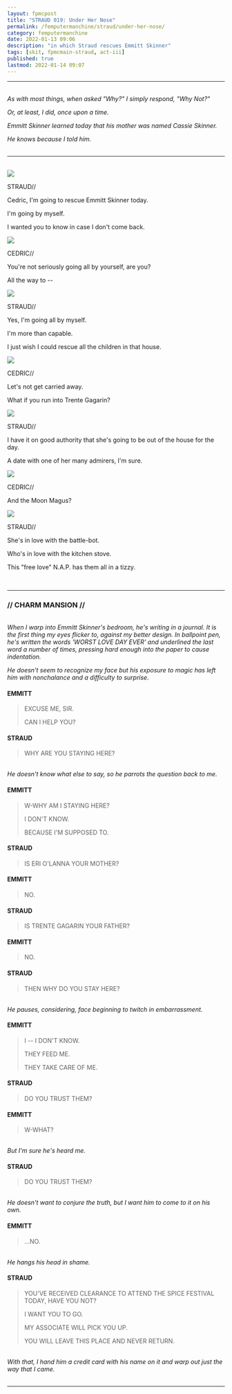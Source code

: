 ```yaml
---
layout: fpmcpost
title: "STRAUD 019: Under Her Nose"
permalink: /femputermanchine/straud/under-her-nose/
category: femputermanchine
date: 2022-01-13 09:06
description: "in which Straud rescues Emmitt Skinner"
tags: [skit, fpmcmain-straud, act-iii]
published: true
lastmod: 2022-01-14 09:07
---
```

[//]: # (  1/14/22  -added)

*****
<br><i>As with most things, when asked "Why?" I simply respond, "Why Not?"</i>

<i>Or, at least, I did, once upon a time.</i>

<i>Emmitt Skinner learned today that his mother was named Cassie Skinner.</i>

<i>He knows because I told him.</i>
<br><br>

*****
<br>
<div class="chat-box">
<img src="{{ site.url }}/assets/tb/straud2.jpg" class="chat-portrait" />
<p class="ppl-sez">STRAUD//</p>
<p class="ppl-sez">Cedric, I'm going to rescue Emmitt Skinner today.</p>
<p class="ppl-sez">I'm going by myself.</p>
<p class="ppl-sez">I wanted you to know in case I don't come back.</p>
</div>

<div class="chat-box">
<img src="{{ site.url }}/assets/tb/cedric2.jpg" class="chat-portrait" />
<p class="ppl-sez">CEDRIC//</p>
<p class="ppl-sez">You're not seriously going all by yourself, are you?</p>
<p class="ppl-sez">All the way to --</p>
</div>

<div class="chat-box">
<img src="{{ site.url }}/assets/tb/straud2.jpg" class="chat-portrait" />
<p class="ppl-sez">STRAUD//</p>
<p class="ppl-sez">Yes, I'm going all by myself.</p>
<p class="ppl-sez">I'm more than capable.</p>
<p class="ppl-sez">I just wish I could rescue all the children in that house.</p>
</div>

<div class="chat-box">
<img src="{{ site.url }}/assets/tb/cedric2.jpg" class="chat-portrait" />
<p class="ppl-sez">CEDRIC//</p>
<p class="ppl-sez">Let's not get carried away.</p>
<p class="ppl-sez">What if you run into Trente Gagarin?</p>
</div>

<div class="chat-box">
<img src="{{ site.url }}/assets/tb/straud2.jpg" class="chat-portrait" />
<p class="ppl-sez">STRAUD//</p>
<p class="ppl-sez">I have it on good authority that she's going to be out of the house for the day.</p>
<p class="ppl-sez">A date with one of her many admirers, I'm sure.</p>
</div>

<div class="chat-box">
<img src="{{ site.url }}/assets/tb/cedric2.jpg" class="chat-portrait" />
<p class="ppl-sez">CEDRIC//</p>
<p class="ppl-sez">And the Moon Magus?</p>
</div>

<div class="chat-box">
<img src="{{ site.url }}/assets/tb/straud2.jpg" class="chat-portrait" />
<p class="ppl-sez">STRAUD//</p>
<p class="ppl-sez">She's in love with the battle-bot.</p>
<p class="ppl-sez">Who's in love with the kitchen stove.</p>
<p class="ppl-sez">This "free love" N.A.P. has them all in a tizzy.</p>
</div>
<br>

*****
### // CHARM MANSION //

<BR><I>When I warp into Emmitt Skinner's bedroom, he's writing in a journal. It is the first thing my eyes flicker to, against my better design. In ballpoint pen, he's written the words 'WORST LOVE DAY EVER' and underlined the last word a number of times, pressing hard enough into the paper to cause indentation.</i>

<i>He doesn't seem to recognize my face but his exposure to magic has left him with nonchalance and a difficulty to surprise.</i>

#### EMMITT

> EXCUSE ME, SIR.
> 
> CAN I HELP YOU?

#### STRAUD

> WHY ARE YOU STAYING HERE?

<BR><I>He doesn't know what else to say, so he parrots the question back to me.</i>

#### EMMITT

> W-WHY AM I STAYING HERE?
> 
> I DON'T KNOW.
> 
> BECAUSE I'M SUPPOSED TO.

#### STRAUD

> IS ERI O'LANNA YOUR MOTHER?

#### EMMITT

> NO.

#### STRAUD

> IS TRENTE GAGARIN YOUR FATHER?

#### EMMITT

> NO.

#### STRAUD

> THEN WHY DO YOU STAY HERE?

<BR><I>He pauses, considering, face beginning to twitch in embarrassment.</i>

#### EMMITT

> I -- I DON'T KNOW.
> 
> THEY FEED ME.
> 
> THEY TAKE CARE OF ME.

#### STRAUD

> DO YOU TRUST THEM?

#### EMMITT

> W-WHAT?

<BR><I>But I'm sure he's heard me.</i>

#### STRAUD

> DO YOU TRUST THEM?

<BR><I>He doesn't want to conjure the truth, but I want him to come to it on his own.</i>

#### EMMITT

> ...NO.

<BR><I>He hangs his head in shame.</i>

#### STRAUD

> YOU'VE RECEIVED CLEARANCE TO ATTEND THE SPICE FESTIVAL TODAY, HAVE YOU NOT?
> 
> I WANT YOU TO GO.
> 
> MY ASSOCIATE WILL PICK YOU UP.
> 
> YOU WILL LEAVE THIS PLACE AND NEVER RETURN.

<BR><I>With that, I hand him a credit card with his name on it and warp out just the way that I came.</i>
<BR><br>

*****

